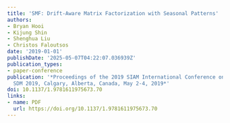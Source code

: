 ```yaml
---
title: 'SMF: Drift-Aware Matrix Factorization with Seasonal Patterns'
authors:
- Bryan Hooi
- Kijung Shin
- Shenghua Liu
- Christos Faloutsos
date: '2019-01-01'
publishDate: '2025-05-07T04:22:07.036939Z'
publication_types:
- paper-conference
publication: '*Proceedings of the 2019 SIAM International Conference on Data Mining,
  SDM 2019, Calgary, Alberta, Canada, May 2-4, 2019*'
doi: 10.1137/1.9781611975673.70
links:
- name: PDF
  url: https://doi.org/10.1137/1.9781611975673.70
---
```

